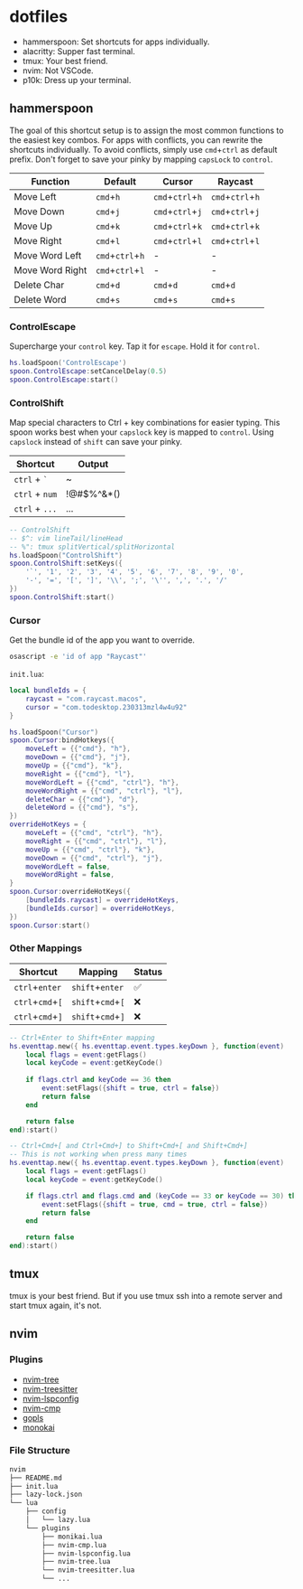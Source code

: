 # dotfiles

* hammerspoon: Set shortcuts for apps individually.
* alacritty: Supper fast terminal.
* tmux: Your best friend.
* nvim: Not VSCode.
* p10k: Dress up your terminal.

## hammerspoon

The goal of this shortcut setup is to assign the most common functions to the easiest key combos.
For apps with conflicts, you can rewrite the shortcuts individually.
To avoid conflicts, simply use `cmd`+`ctrl` as default prefix.
Don't forget to save your pinky by mapping `capsLock` to `control`.

| Function | Default | Cursor | Raycast |
|----------|----------|----------|----------|
| Move Left | `cmd`+`h` | `cmd`+`ctrl`+`h` | `cmd`+`ctrl`+`h` |
| Move Down | `cmd`+`j` | `cmd`+`ctrl`+`j` | `cmd`+`ctrl`+`j` |
| Move Up | `cmd`+`k` | `cmd`+`ctrl`+`k` | `cmd`+`ctrl`+`k` |
| Move Right | `cmd`+`l` | `cmd`+`ctrl`+`l` | `cmd`+`ctrl`+`l` |
| Move Word Left | `cmd`+`ctrl`+`h` | - | - |
| Move Word Right | `cmd`+`ctrl`+`l` | - | - |
| Delete Char | `cmd`+`d` | `cmd`+`d` | `cmd`+`d` |
| Delete Word | `cmd`+`s` | `cmd`+`s` | `cmd`+`s` |

### ControlEscape

Supercharge your `control` key. Tap it for `escape`. Hold it for `control`.

```lua
hs.loadSpoon('ControlEscape')
spoon.ControlEscape:setCancelDelay(0.5)
spoon.ControlEscape:start()
```

### ControlShift

Map special characters to Ctrl + key combinations for easier typing.
This spoon works best when your `capslock` key is mapped to `control`.
Using `capslock` instead of `shift` can save your pinky.

| Shortcut | Output |
|----------|--------|
| `ctrl` + `` ` `` | ~ |
| `ctrl` + `num` | !@#$%^&*() |
| `ctrl` + `...` | ... |

```lua
-- ControlShift
-- $^: vim lineTail/lineHead
-- %": tmux splitVertical/splitHorizontal
hs.loadSpoon("ControlShift")
spoon.ControlShift:setKeys({
    '`', '1', '2', '3', '4', '5', '6', '7', '8', '9', '0',
    '-', '=', '[', ']', '\\', ';', '\'', ',', '.', '/'
})
spoon.ControlShift:start()
```

### Cursor

Get the bundle id of the app you want to override.

```sh
osascript -e 'id of app "Raycast"'
```

`init.lua`:

```lua
local bundleIds = {
    raycast = "com.raycast.macos",
    cursor = "com.todesktop.230313mzl4w4u92"
}

hs.loadSpoon("Cursor")
spoon.Cursor:bindHotkeys({
    moveLeft = {{"cmd"}, "h"},
    moveDown = {{"cmd"}, "j"},
    moveUp = {{"cmd"}, "k"},
    moveRight = {{"cmd"}, "l"},
    moveWordLeft = {{"cmd", "ctrl"}, "h"},
    moveWordRight = {{"cmd", "ctrl"}, "l"},
    deleteChar = {{"cmd"}, "d"},
    deleteWord = {{"cmd"}, "s"},
})
overrideHotKeys = {
    moveLeft = {{"cmd", "ctrl"}, "h"},
    moveRight = {{"cmd", "ctrl"}, "l"},
    moveUp = {{"cmd", "ctrl"}, "k"},
    moveDown = {{"cmd", "ctrl"}, "j"},
    moveWordLeft = false,
    moveWordRight = false,
}
spoon.Cursor:overrideHotKeys({
    [bundleIds.raycast] = overrideHotKeys,
    [bundleIds.cursor] = overrideHotKeys,
})
spoon.Cursor:start()
```

### Other Mappings

| Shortcut | Mapping | Status |
|----------|---------|--------|
| `ctrl`+`enter` | `shift`+`enter` | ✅ |
| `ctrl`+`cmd`+`[` | `shift`+`cmd`+`[` | ❌ |
| `ctrl`+`cmd`+`]` | `shift`+`cmd`+`]` | ❌ |

```lua
-- Ctrl+Enter to Shift+Enter mapping
hs.eventtap.new({ hs.eventtap.event.types.keyDown }, function(event)
    local flags = event:getFlags()
    local keyCode = event:getKeyCode()
    
    if flags.ctrl and keyCode == 36 then
        event:setFlags({shift = true, ctrl = false})
        return false
    end

    return false
end):start()
```

```lua
-- Ctrl+Cmd+[ and Ctrl+Cmd+] to Shift+Cmd+[ and Shift+Cmd+]
-- This is not working when press many times
hs.eventtap.new({ hs.eventtap.event.types.keyDown }, function(event)
    local flags = event:getFlags()
    local keyCode = event:getKeyCode()

    if flags.ctrl and flags.cmd and (keyCode == 33 or keyCode == 30) then
        event:setFlags({shift = true, cmd = true, ctrl = false})
        return false
    end

    return false
end):start()
```

## tmux

tmux is your best friend.
But if you use tmux ssh into a remote server and start tmux again, it's not.

## nvim

### Plugins

* [nvim-tree](https://github.com/kyazdani42/nvim-tree.lua)
* [nvim-treesitter](https://github.com/nvim-treesitter/nvim-treesitter)
* [nvim-lspconfig](https://github.com/neovim/nvim-lspconfig)
* [nvim-cmp](https://github.com/hrsh7th/nvim-cmp)
* [gopls](https://github.com/golang/tools/tree/master/gopls)
* [monokai](https://github.com/tanvirtin/monokai.nvim)

### File Structure

```txt
nvim
├── README.md
├── init.lua
├── lazy-lock.json
└── lua
    ├── config
    │   └── lazy.lua
    └── plugins
        ├── monikai.lua
        ├── nvim-cmp.lua
        ├── nvim-lspconfig.lua
        ├── nvim-tree.lua
        └── nvim-treesitter.lua
        └── ...
```

